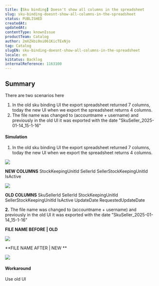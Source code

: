 ```yaml
---
title: [Sku binding] Doesn't show all columns in the spreadsheet
slug: sku-binding-doesnt-show-all-columns-in-the-spreadsheet
status: PUBLISHED
createdAt: 
updatedAt: 
contentType: knownIssue
productTeam: Catalog
author: 2mXZkbi0oi061KicTExNjo
tag: Catalog
slugEN: sku-binding-doesnt-show-all-columns-in-the-spreadsheet
locale: en
kiStatus: Backlog
internalReference: 1163100
---
```


## Summary


There are two scenarios here

1. In the old sku binding UI the export spreadsheet returned 7 columns, today the new UI when we export the spreadsheet returns 4 columns.
2. The file name was changed to (accountname + username) and previously in the old UI it was exported with the date "SkuSeller_2025-01-14_15-1-16"


#### Simulation




1. In the old sku binding UI the export spreadsheet returned 7 columns, today the new UI when we export the spreadsheet returns 4 columns.

 ![](https://vtexhelp.zendesk.com/attachments/token/OCsHYfXDqaz6W76qYhp7C1DDW/?name=image.png)

**NEW COLUMNS**
StockKeepingUnitId
SellerId
SellerStockKeepingUnitId
IsActive

 ![](https://vtexhelp.zendesk.com/attachments/token/gKb7BUfDenjXsGTQ0sE9F1DXr/?name=image.png)

**OLD COLUMNS**
SkuSellerId
SellerId
StockKeepingUnitId
SellerStockKeepingUnitId
IsActive
UpdateDate
RequestedUpdateDate

**2.** The file name was changed to (accountname + username) and previously in the old UI it was exported with the date "SkuSeller_2025-01-14_15-1-16"

**FILE NAME BEFORE | OLD**

 ![](https://vtexhelp.zendesk.com/attachments/token/HjApMXd3SVgQ7Pb8XEN3Mgv20/?name=image.png)

**FILE NAME AFTER | NEW **

 ![](https://vtexhelp.zendesk.com/attachments/token/R2WZAjWdduzMXo7mFAT8LFmN6/?name=image.png)


#### Workaround


Use old UI



